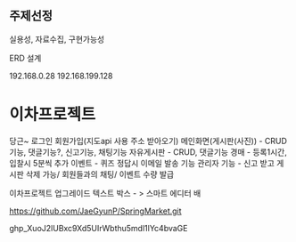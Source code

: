 ## 주제선정
실용성, 자료수집, 구현가능성

ERD  설계 

192.168.0.28
192.168.199.128


# 이차프로젝트

당근~
로그인 회원가입(지도api 사용 주소 받아오기)
메인화면(게시판(사진)) - CRUD 기능, 댓글기능?, 신고기능, 채팅기능
자유게시판 - CRUD, 댓글기능
경매 - 등록1시간, 입찰시 5분씩 추가
이벤트 - 퀴즈 정답시 이메일 발송 기능
관리자 기능 - 신고 받고 게시판 삭제 가능/ 회원들과의 채팅/ 이벤트 수량 발급


이차프로젝트 업그레이드
텍스트 박스  - > 스마트 에디터
배



https://github.com/JaeGyunP/SpringMarket.git

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

